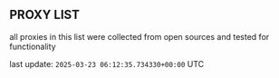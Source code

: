 ## PROXY LIST

all proxies in this list were collected from open sources and tested for functionality

last update: `2025-03-23 06:12:35.734330+00:00` UTC
